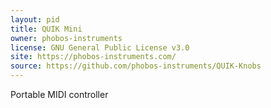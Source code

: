 ```yaml
---
layout: pid
title: QUIK Mini
owner: phobos-instruments
license: GNU General Public License v3.0
site: https://phobos-instruments.com/
source: https://github.com/phobos-instruments/QUIK-Knobs
---
```

Portable MIDI controller
